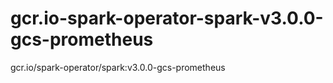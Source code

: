 # gcr.io-spark-operator-spark-v3.0.0-gcs-prometheus
gcr.io/spark-operator/spark:v3.0.0-gcs-prometheus
